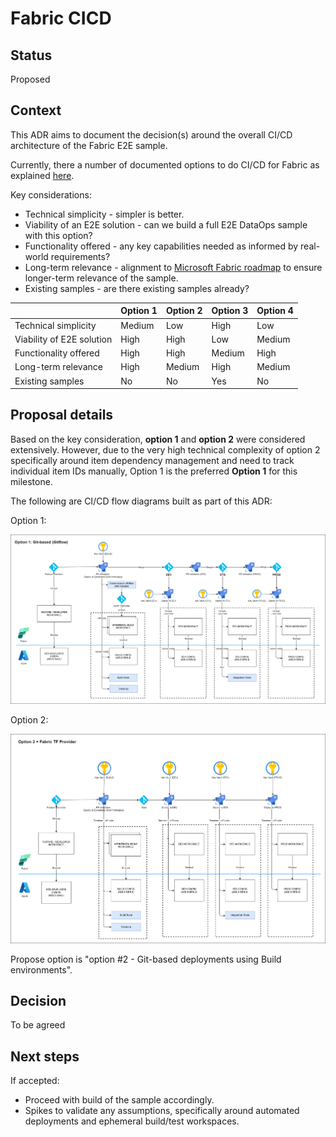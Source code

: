 # Fabric CICD

## Status

Proposed

## Context

This ADR aims to document the decision(s) around the overall CI/CD architecture of the Fabric E2E sample.

Currently, there a number of documented options to do CI/CD for Fabric as explained [here](https://learn.microsoft.com/en-us/fabric/cicd/manage-deployment).

Key considerations:

- Technical simplicity - simpler is better.
- Viability of an E2E solution - can we build a full E2E DataOps sample with this option?
- Functionality offered - any key capabilities needed as informed by real-world requirements?
- Long-term relevance - alignment to [Microsoft Fabric roadmap](https://learn.microsoft.com/en-us/fabric/release-plan/) to ensure longer-term relevance of the sample.
- Existing samples - are there existing samples already?

|                           | Option 1 | Option 2 | Option 3 | Option 4 |
|---------------------------|----------|----------|----------|----------|
| Technical simplicity      | Medium   | Low      | High     | Low      |
| Viability of E2E solution | High     | High     | Low      | Medium   |
| Functionality offered     | High     | High     | Medium   | High     |
| Long-term relevance       | High     | Medium   | High     | Medium   |
| Existing samples          | No       | No       | Yes      | No       |

## Proposal details

Based on the key consideration, **option 1** and **option 2** were considered extensively. However, due to the very high technical complexity of option 2 specifically around item dependency management and need to track individual item IDs manually, Option 1 is the preferred **Option 1** for this milestone.

The following are CI/CD flow diagrams built as part of this ADR:

Option 1:

![Option 1: Fabric CI/CD](../images/fabric_cicd_option1.png)

Option 2:

![Option 2: Fabric CI/CD](../images/fabric_cicd_option2.png)

Propose option is "option #2 - Git-based deployments using Build environments".

## Decision

To be agreed

## Next steps

If accepted:

- Proceed with build of the sample accordingly.
- Spikes to validate any assumptions, specifically around automated deployments and ephemeral build/test workspaces.
